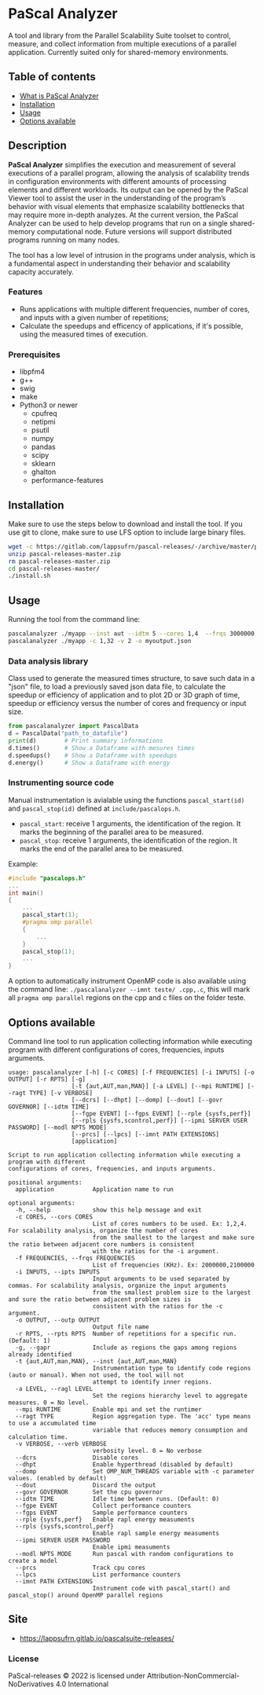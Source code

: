 # PaScal Analyzer
A tool and library from the Parallel Scalability Suite toolset to control, measure, and collect information from multiple executions of a parallel application. Currently suited only for shared-memory environments.

## Table of contents

- [What is PaScal Analyzer](#description)
- [Installation](#installation)
- [Usage](#usage)
- [Options available](#options-available)



## Description

**PaScal Analyzer** simplifies the execution and measurement of several executions of a parallel program, allowing the analysis of scalability trends in configuration environments with different amounts of processing elements and different workloads. Its output can be opened by the PaScal Viewer tool to assist the user in the understanding of the program’s behavior with visual elements that emphasize scalability bottlenecks that may require more in-depth analyzes. At the current version, the PaScal Analyzer can be used to help develop programs that run on a single shared-memory computational node. Future versions will support distributed programs running on many nodes.
  
The tool has a low level of intrusion in the programs under analysis, which is a fundamental aspect in understanding their behavior and scalability capacity accurately.

### Features
  - Runs applications with multiple different frequencies, number of cores, and inputs with a given number of repetitions;
  - Calculate the speedups and efficency of applications, if it's possible, using the measured times of execution.

### Prerequisites
  - libpfm4
  - g++
  - swig
  - make
  - Python3 or newer
    - cpufreq
    - netipmi
    - psutil
    - numpy
    - pandas
    - scipy
    - sklearn
    - ghalton
    - performance-features

## Installation

Make sure to use the steps below to download and install the tool. If you use git to clone, make sure to use LFS option to include large binary files.

```bash
wget -c https://gitlab.com/lappsufrn/pascal-releases/-/archive/master/pascal-releases-master.zip
unzip pascal-releases-master.zip
rm pascal-releases-master.zip
cd pascal-releases-master/
./install.sh
```

## Usage

Running the tool from the command line:

  ```bash
  pascalanalyzer ./myapp --inst aut --idtm 5 --cores 1,4  --frqs 3000000,2800000 --verb 3
  pascalanalyzer ./myapp -c 1,32 -v 2 -o myoutput.json
  ```

### Data analysis library

  Class used to generate the measured times structure, to save such data in a
  "json" file, to load a previously saved json data file, to calculate the
  speedup or efficiency of application and to plot 2D or 3D graph of time,
  speedup or efficiency versus the number of cores and frequency or input size.
  ```python
  from pascalanalyzer import PascalData
  d = PascalData("path_to_datafile")
  print(d)        # Print summary informations
  d.times()       # Show a Dataframe with mesures times
  d.speedups()    # Show a Dataframe with speedups
  d.energy()      # Show a Dataframe with energy
  ```

### Instrumenting source code

Manual instrumentation is avialable using the functions `pascal_start(id)` and `pascal_stop(id)` defined at `include/pascalops.h`.

- `pascal_start`: receive 1 arguments, the identification of the region.
It marks the beginning of the parallel area to be measured.
- `pascal_stop`: receive 1 arguments, the identification of the region.
It marks the end of the parallel area to be measured.

Example:

```C++
#include "pascalops.h"
...
int main()
{
    ...
	pascal_start(1);
	#pragma omp parallel
	{
		...
	}
	pascal_stop(1);
	...
}
```


A option to automatically instrument OpenMP code is also available using the command line:
`./pascalanalyzer --imnt teste/ .cpp,.c`, this will mark all `pragma omp parallel` regions on the cpp and c files on the folder teste.

## Options available

  Command line tool to run application collecting information while executing
  program with different configurations of cores, frequencies, inputs arguments.

    usage: pascalanalyzer [-h] [-c CORES] [-f FREQUENCIES] [-i INPUTS] [-o OUTPUT] [-r RPTS] [-g]
                      [-t {aut,AUT,man,MAN}] [-a LEVEL] [--mpi RUNTIME] [--ragt TYPE] [-v VERBOSE]
                      [--dcrs] [--dhpt] [--domp] [--dout] [--govr GOVERNOR] [--idtm TIME]
                      [--fgpe EVENT] [--fgps EVENT] [--rple {sysfs,perf}]
                      [--rpls {sysfs,scontrol,perf}] [--ipmi SERVER USER PASSWORD] [--modl NPTS MODE]
                      [--prcs] [--lpcs] [--imnt PATH EXTENSIONS]
                      [application]

    Script to run application collecting information while executing a program with different
    configurations of cores, frequencies, and inputs arguments.

    positional arguments:
      application           Application name to run

    optional arguments:
      -h, --help            show this help message and exit
      -c CORES, --cors CORES
                            List of cores numbers to be used. Ex: 1,2,4. For scalability analysis, organize the number of cores 
                            from the smallest to the largest and make sure the ratio between adjacent core numbers is consistent 
                            with the ratios for the -i argument.
      -f FREQUENCIES, --frqs FREQUENCIES
                            List of frequencies (KHz). Ex: 2000000,2100000
      -i INPUTS, --ipts INPUTS
                            Input arguments to be used separated by commas. For scalability analysis, organize the input arguments 
                            from the smallest problem size to the largest and sure the ratio between adjacent problem sizes is 
                            consistent with the ratios for the -c argument.
      -o OUTPUT, --outp OUTPUT
                            Output file name
      -r RPTS, --rpts RPTS  Number of repetitions for a specific run. (Default: 1)
      -g, --gapr            Include as regions the gaps among regions already identified
      -t {aut,AUT,man,MAN}, --inst {aut,AUT,man,MAN}
                            Instrumentation type to identify code regions (auto or manual). When not used, the tool will not 
                            attempt to identify inner regions.
      -a LEVEL, --ragl LEVEL
                            Set the regions hierarchy level to aggregate measures. 0 = No level.
      --mpi RUNTIME         Enable mpi and set the runtimer
      --ragt TYPE           Region aggregation type. The 'acc' type means to use a accumulated time
                            variable that reduces memory consumption and calculation time.
      -v VERBOSE, --verb VERBOSE
                            verbosity level. 0 = No verbose
      --dcrs                Disable cores
      --dhpt                Enable hyperthread (disabled by default)
      --domp                Set OMP_NUM_THREADS variable with -c parameter values. (enabled by default)
      --dout                Discard the output
      --govr GOVERNOR       Set the cpu governor
      --idtm TIME           Idle time between runs. (Default: 0)
      --fgpe EVENT          Collect performance counters
      --fgps EVENT          Sample performance counters
      --rple {sysfs,perf}   Enable rapl energy measuments
      --rpls {sysfs,scontrol,perf}
                            Enable rapl sample energy measuments
      --ipmi SERVER USER PASSWORD
                            Enable ipmi measuments
      --modl NPTS MODE      Run pascal with random configurations to create a model
      --prcs                Track cpu cores
      --lpcs                List performance counters
      --imnt PATH EXTENSIONS
                            Instrument code with pascal_start() and pascal_stop() around OpenMP parallel regions



## Site

- <https://lappsufrn.gitlab.io/pascalsuite-releases/>

### License

PaScal-releases © 2022 is licensed under Attribution-NonCommercial-NoDerivatives 4.0 International 


